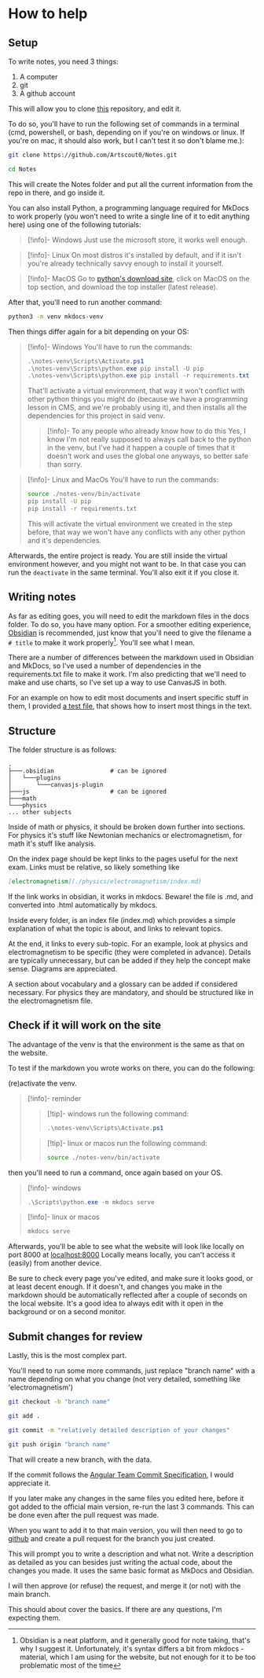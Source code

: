 # How to help

## Setup

To write notes, you need 3 things:

1. A computer
2. git
3. A github account

This will allow you to clone [this](https://github.com/Artscout0/Notes) repository, and edit it. 

To do so, you'll have to run the following set of commands in a terminal (cmd, powershell, or bash, depending on if you're on windows or linux. If you're on mac, it should also work, but I can't test it so don't blame me.):

```bash
git clone https://github.com/Artscout0/Notes.git

cd Notes
```

This will create the Notes folder and put all the current information from the repo in there, and go inside it.

You can also install Python, a programming language required for MkDocs to work properly (you won't need to write a single line of it to edit anything here) using one of the following tutorials:

> [!info]- Windows
> Just use the microsoft store, it works well enough.

> [!info]- Linux
> On most distros it's installed by default, and if it isn't you're already technically savvy enough to install it yourself.

> [!info]- MacOS
> Go to [python's download site](https://www.python.org/downloads/), click on MacOS on the top section, and download the top installer (latest release). 

After that, you'll need to run another command:
```bash
python3 -m venv mkdocs-venv
```

Then things differ again for a bit depending on your OS:

> [!info]- Windows
> You'll have to run the commands:
> ```ps1
> .\notes-venv\Scripts\Activate.ps1
> .\notes-venv\Scripts\python.exe pip install -U pip
> .\notes-venv\Scripts\python.exe pip install -r requirements.txt
> ```
> That'll activate a virtual environment, that way it won't conflict with other python things you might do (because we have a programming lesson in CMS, and we're probably using it), and then installs all the dependencies for this project in said venv.
> > [!info]- To any people who already know how to do this
> >Yes, I know I'm not really supposed to always call back to the python in the venv, but I've had it happen a couple of times that it doesn't work and uses the global one anyways, so better safe than sorry.

> [!info]- Linux and MacOs
> You'll have to run the commands:
> ```bash
> source ./notes-venv/bin/activate
> pip install -U pip
> pip install -r requirements.txt
> ```
> This will activate the virtual environment we created in the step before, that way we won't have any conflicts with any other python and it's dependencies.

Afterwards, the entire project is ready. You are still inside the virtual environment however, and you might not want to be. In that case you can run the `deactivate` in the same terminal. You'll also exit it if you close it.
## Writing notes

As far as editing goes, you will need to edit the markdown files in the docs folder. 
To do so, you have many option.
For a smoother editing experience, [Obsidian](https://obsidian.md/) is recommended, just know that you'll need to give the filename a `# title` to make it work properly[^1]. You'll see what I mean.

There are a number of differences between the markdown used in Obsidian and MkDocs, so I've used a number of dependencies in the requirements.txt file to make it work. I'm also predicting that we'll need to make and use charts, so I've set up a way to use CanvasJS in both.

For an example on how to edit most documents and insert specific stuff in them, I provided [a test file](test.md), that shows how to insert most things in the text.

## Structure

The folder structure is as follows:
```tree
.
├───.obsidian                # can be ignored
│   └───plugins
│       └───canvasjs-plugin
├───js                       # can be ignored
├───math 
└───physics
... other subjects
```
Inside of math or physics, it should be broken down further into sections. For physics it's stuff like Newtonian mechanics or electromagnetism, for math it's stuff like analysis.

On the index page should be kept links to the pages useful for the next exam. Links must be relative, so likely something like 
```md
[electromagnetism](./physics/electromagnetism/index.md)
```
If the link works in obsidian, it works in mkdocs. Beware! the file is .md, and converted into .html automatically by mkdocs.

Inside every folder, is an index file (index.md) which provides a simple explanation of what the topic is about, and links to relevant topics.

At the end, it links to every sub-topic. For an example, look at physics and electromagnetism to be specific (they were completed in advance). 
Details are typically unnecessary, but can be added if they help the concept make sense.
Diagrams are appreciated.

A section about vocabulary and a glossary can be added if considered necessary. For physics they are mandatory, and should be structured like in the electromagnetism file.

## Check if it will work on the site

The advantage of the venv is that the environment is the same as that on the website.

To test if the markdown you wrote works on there, you can do the following:

(re)activate the venv.

>[!info]- reminder
>>[!tip]- windows
>> run the following command:
>> ```ps1
>> .\notes-venv\Scripts\Activate.ps1
>>```
>
>> [!tip]- linux or macos
>> run the following command:
>> ```bash
>> source ./notes-venv/bin/activate
>> ```

then you'll need to run a command, once again based on your OS.

> [!info]- windows
> ```ps1
> .\Scripts\python.exe -m mkdocs serve
> ```

> [!info]- linux or macos
> ```bash
> mkdocs serve 
> ```

Afterwards, you'll be able to see what the website will look like locally on port 8000 at [localhost:8000](http://localhost:8000/) Locally means locally, you can't access it (easily) from another device.

Be sure to check every page you've edited, and make sure it looks good, or at least decent enough.
If it doesn't, and changes you make in the markdown should be automatically reflected after a couple of seconds on the local website. It's a good idea to always edit with it open in the background or on a second monitor.
## Submit changes for review

Lastly, this is the most complex part.

You'll need to run some more commands, just replace "branch name" with a name depending on what you change (not very detailed, something like 'electromagnetism')
```bash
git checkout -b "branch name"

git add .

git commit -m "relatively detailed description of your changes"

git push origin "branch name"
```

That will create a new branch, with the data.

If the commit follows the [Angular Team Commit Specification](https://github.com/angular/angular.js/blob/master/DEVELOPERS.md#-git-commit-guidelines "https://github.com/angular/angular.js/blob/master/DEVELOPERS.md#-git-commit-guidelines"), I would appreciate it.

If you later make any changes in the same files you edited here, before it got added to the official main version, re-run the last 3 commands. This can be done even after the pull request was made.

When you want to add it to that main version, you will then need to go to [github](https://github.com/Artscout0/Notes/compare) and create a pull request for the branch you just created.

This will prompt you to write a description and what not. Write a description as detailed as you can besides just writing the actual code, about the changes you made. It uses the same basic format as MkDocs and Obsidian.

I will then approve (or refuse) the request, and merge it (or not) with the main branch.

This should about cover the basics. If there are any questions, I'm expecting them.

[^1]: Obsidian is a neat platform, and it generally good for note taking, that's why I suggest it. Unfortunately, it's syntax differs a bit from mkdocs - material, which I am using for the website, but not enough for it to be too problematic most of the time